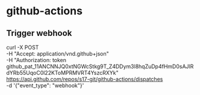 # github-actions

## Trigger webhook

curl -X POST \
  -H "Accept: application/vnd.github+json" \
  -H "Authorization: token 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" \
  https://api.github.com/repos/s17-git/github-actions/dispatches \
  -d '{"event_type": "webhook"}'